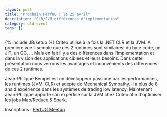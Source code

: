```yaml
---
layout: post
title: "Prochain PerfUG : le 25 avril"
description: "CLR/JVM différences d'implémentation"
category: old-event
tags: []
---
```

{% include JB/setup %}
Criteo utilise à la fois la .NET CLR et la JVM. A première vue il semble que ces 2 runtimes sont similaires: du byte code, un JIT, un GC, ... Mais en fait il y a des différences dans l'implementation et dans la vision des applications ciblées et leurs besoins. Dans cette présentation nous verrons les avantages et inconvénients des différences de ces 2 runtimes.

<!-- more -->

Jean-Philippe Bempel est un développeur passioné par les performances, les runtimes (JVM, CLR) et adepte de Mechanical Sympathy. Il a plus de 8 ans d'expérience dans les systêmes de trading low latency. Maintenant Jean-Philippe apporte son expertise sur la JVM chez Criteo afin d'optimiser les jobs Map/Reduce & Spark.

Inscriptions : [PerfUG Meetup](https://www.meetup.com/fr-FR/PerfUG/events/244682764/)
